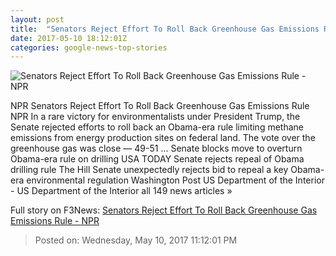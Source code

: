 ```yaml
---
layout: post
title:  "Senators Reject Effort To Roll Back Greenhouse Gas Emissions Rule - NPR"
date: 2017-05-10 18:12:01Z
categories: google-news-top-stories
---
```


![Senators Reject Effort To Roll Back Greenhouse Gas Emissions Rule - NPR](https://media.npr.org/assets/img/2017/05/10/ap_16320737752479_wide-338a7d4241ef7b98d38a3369c01c01b5629c1f44.jpg?s=1400)

NPR Senators Reject Effort To Roll Back Greenhouse Gas Emissions Rule NPR In a rare victory for environmentalists under President Trump, the Senate rejected efforts to roll back an Obama-era rule limiting methane emissions from energy production sites on federal land. The vote over the greenhouse gas was close — 49-51 ... Senate blocks move to overturn Obama-era rule on drilling USA TODAY Senate rejects repeal of Obama drilling rule The Hill Senate unexpectedly rejects bid to repeal a key Obama-era environmental regulation Washington Post US Department of the Interior - US Department of the Interior all 149 news articles »


Full story on F3News: [Senators Reject Effort To Roll Back Greenhouse Gas Emissions Rule - NPR](http://www.f3nws.com/n/SeJBdH)

> Posted on: Wednesday, May 10, 2017 11:12:01 PM
